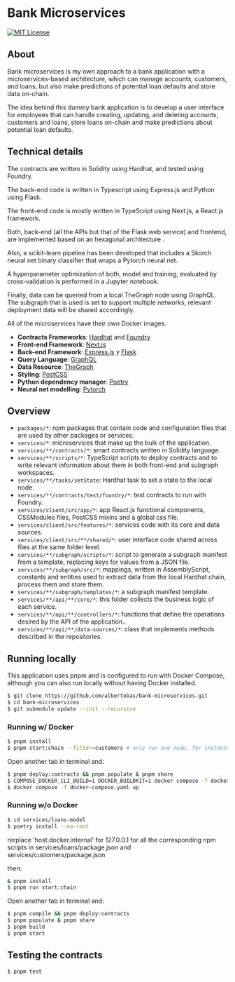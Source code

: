 # Bank Microservices

[![MIT License](https://img.shields.io/badge/License-MIT-yellow.svg)](https://github.com/albertobas/bank-microservices/blob/main/LICENSE)

## About

Bank microservices is my own approach to a bank application with a microservices-based architecture, which can manage accounts, customers, and loans, but also make predictions of potential loan defaults and store data on-chain.

The idea behind this dummy bank application is to develop a user interface for employees that can handle creating, updating, and deleting accounts, customers and loans, store loans on-chain and make predictions about potential loan defaults.

## Technical details

The contracts are written in Solidity using Hardhat, and tested using Foundry.

The back-end code is written in Typescript using Express.js and Python using Flask.

The front-end code is mostly written in TypeScript using Next.js, a React.js framework.

Both, back-end (all the APIs but that of the Flask web service) and frontend, are implemented based on an hexagonal architecture .

Also, a scikit-learn pipeline has been developed that includes a Skorch neural net binary classifier that wraps a Pytorch neural net.

A hyperparameter optimization of both, model and training, evaluated by cross-validation is performed in a Jupyter notebook.

Finally, data can be queried from a local TheGraph node using GraphQL. The subgraph that is used is set to support multiple networks, relevant deployment data will be shared accordingly.

All of the microservices have their own Docker images.

- **Contracts Frameworks**: [Hardhat](https://hardhat.org/) and [Foundry](https://getfoundry.sh/)
- **Front-end Framework**: [Next.js](https://nextjs.org/)
- **Back-end Framework**: [Express.js](https://expressjs.com/) y [Flask](https://flask.palletsprojects.com/)
- **Query Language**: [GraphQL](https://graphql.org/)
- **Data Resource**: [TheGraph](https://thegraph.com/)
- **Styling**: [PostCSS](https://postcss.org)
- **Python dependency manager**: [Poetry](https://python-poetry.org/)
- **Neural net modelling**: [Pytorch](https://pytorch.org/)

## Overview

- `packages/*`: npm packages that contain code and configuration files that are used by other packages or services.
- `services/*`: microservices that make up the bulk of the application.
- `services/**/contracts/*`: smart contracts written in Solidity language.
- `services/**/scripts/*`: TypeScript scripts to deploy contracts and to write relevant information about them in both front-end and subgraph workspaces.
- `services/**/tasks/setState`: Hardhat task to set a state to the local node.
- `services/**/contracts/test/foundry/*`: test contracts to run with Foundry.
- `services/client/src/app/*`: app React.js functional components, CSSModules files, PostCSS mixins and a global css file.
- `services/client/src/features/*`: services code with its core and data sources.
- `services/client/src/**/shared/*`: user interface code shared across files at the same folder level.
- `services/**/subgraph/scripts/*`: script to generate a subgraph manifest from a template, replacing keys for values from a JSON file.
- `services/**/subgraph/src/*`: mappings, written in AssemblyScript, constants and entities used to extract data from the local Hardhat chain, process them and store them.
- `services/**/subgraph/templates/*`: a subgraph manifest template.
- `services/**/api/**/core/*`: this folder collects the business logic of each service.
- `services/**/api/**/controllers/*`: functions that define the operations desired by the API of the application..
- `services/**/api/**/data-sources/*`: class that implements methods described in the repositories.

## Running locally

This application uses pnpm and is configured to run with Docker Compose, although you can also run locally without having Docker installed.

```bash
$ git clone https://github.com/albertobas/bank-microservices.git
$ cd bank-microservices
$ git submodule update --init --recursive
```

### Running w/ Docker

```bash
$ pnpm install
$ pnpm start:chain --filter=customers # only run one node, for instance executing the hardhat node from the customers workspace
```

Open another tab in terminal and:

```bash
$ pnpm deploy:contracts && pnpm populate & pnpm share
$ COMPOSE_DOCKER_CLI_BUILD=1 DOCKER_BUILDKIT=1 docker compose -f docker-compose.yaml build
$ docker compose -f docker-compose.yaml up
```

### Running w/o Docker

```bash
$ cd services/loans-model
$ poetry install --no-root
```

rerplace 'host.docker.internal' for 127.0.0.1 for all the corresponding npm scripts in services/loans/package.json and services/customers/package.json

then:

```bash
& pnpm install
$ pnpm run start:chain
```

Open another tab in terminal and:

```bash
$ pnpm compile && pnpm deploy:contracts
$ pnpm populate & pnpm share
$ pnpm build
$ pnpm start
```

## Testing the contracts

```bash
$ pnpm test
```
